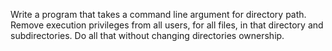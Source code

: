 Write a program that takes a command line argument for directory path. Remove execution privileges from all users, for all files, in that directory and subdirectories. Do all that without changing directories ownership.
